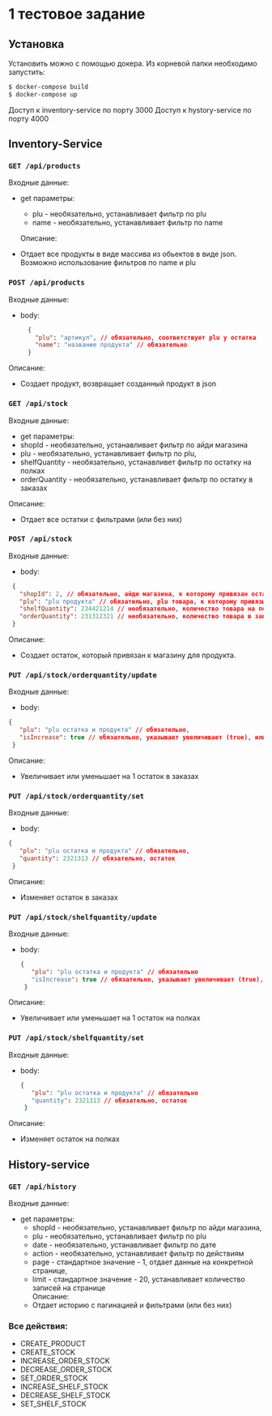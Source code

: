 # 1 тестовое задание

## Установка
Установить можно с помощью докера. Из корневой папки необходимо запустить:
```bash 
$ docker-compose build
$ docker-compose up
```
Доступ к inventory-service по порту 3000
Доступ к hystory-service по порту 4000

## Inventory-Service
### `GET /api/products`  
Входные данные:
- get параметры:
  - plu - необязательно, устанавливает фильтр по plu
  - name - необязательно, устанавливает фильтр по name
   
  Описание:  
- Отдает все продукты в виде массива из обьектов в виде json.
Возможно использование фильтров по name и plu
### `POST /api/products`   
Входные данные:
- body:
    ```json
      {
        "plu": "артикул", // обязательно, соответствует plu у остатка
        "name": "название продукта" // обязательно
      }
    ```
Описание:
  - Создает продукт, возвращает созданный продукт в json
### `GET /api/stock`
Входные данные:
- get параметры:
- shopId - необязательно, устанавливает фильтр по айди магазина
- plu - необязательно, устанавливает фильтр по plu,
- shelfQuantity - необязательно, устанавливет фильтр по остатку на полках
- orderQuantity - необязательно, устанавливает фильтр по остатку в заказах  

Описание:
- Отдает все остатки с фильтрами (или без них)
### `POST /api/stock`  
  Входные данные:
  - body:
  ```json
   {
     "shopId": 2, // обязательно, айди магазина, к которому привязан остаток
     "plu": "plu продукта" // обязательно, plu товара, к которому привязывается остаток
     "shelfQuantity": 234421214 // необязательно, количество товара на полках
     "orderQuantity": 231312321 // необязательно, количество товара в заказе
   }
  ```
Описание:
   - Создает остаток, который привязан к магазину для продукта.
### `PUT /api/stock/orderquantity/update`
  Входные данные:
  - body:
  ```json
  {
     "plu": "plu остатка и продукта" // обязательно,
     "isIncrease": true // обязательно, указывает увеличивает (true), или уменьшает (false) остаток на 1
   }
   ```
Описание:
- Увеличивает или уменьшает на 1 остаток в заказах

### `PUT /api/stock/orderquantity/set`
  Входные данные:
  - body:
  ```json
  {
     "plu": "plu остатка и продукта" // обязательно,
     "quantity": 2321313 // обязательно, остаток
   }
   ```
  Описание:
  - Изменяет остаток в заказах

### `PUT /api/stock/shelfquantity/update`
Входные данные:
- body:
  ```json
  {
     "plu": "plu остатка и продукта" // обязательно
     "isIncrease": true // обязательно, указывает увеличивает (true), или уменьшает (false) остаток на 1
   }
   ```
Описание:
- Увеличивает или уменьшает на 1 остаток на полках

### `PUT /api/stock/shelfquantity/set`
Входные данные:
- body:
  ```json
  {
     "plu": "plu остатка и продукта" // обязательно
     "quantity": 2321313 // обязательно, остаток
   }
   ```
Описание:
- Изменяет остаток на полках

## History-service
### `GET /api/history`
Входные данные:
- get параметры:
  - shopId - необязательно, устанавливает фильтр по айди магазина,
  - plu - необязательно, устанавливает фильтр по plu
  - date - необязательно, устанавливает фильтр по дате
  - action - необязательно, устанавливает фильтр по действиям
  - page - стандартное значение - 1, отдает данные на конкретной странице,
  - limit - стандартное значение - 20, устанавливает количество записей на странице  
Описание:
  - Отдает историю с пагинацией и фильтрами (или без них)
### Все действия:
  - CREATE_PRODUCT
  - CREATE_STOCK
  - INCREASE_ORDER_STOCK
  - DECREASE_ORDER_STOCK
  - SET_ORDER_STOCK
  - INCREASE_SHELF_STOCK
  - DECREASE_SHELF_STOCK
  - SET_SHELF_STOCK  
